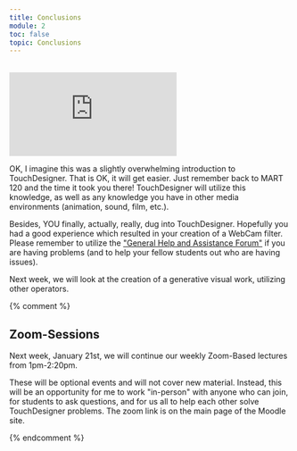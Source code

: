 ```yaml
---
title: Conclusions
module: 2
toc: false
topic: Conclusions
---
```




<br />

<div class="embed-responsive embed-responsive-16by9"><iframe class="embed-responsive-item" src="https://www.youtube.com/embed/1pSP27G_fNU" frameborder="0" allow="accelerometer; autoplay; encrypted-media; gyroscope; picture-in-picture" allowfullscreen></iframe></div>


OK, I imagine this was a slightly overwhelming introduction to TouchDesigner. That is OK, it will get easier. Just remember back to MART 120 and the time it took you there! TouchDesigner will utilize this knowledge, as well as any knowledge you have in other media environments (animation, sound, film, etc.).

Besides, YOU finally, actually, really, dug into TouchDesigner. Hopefully you had a good experience which resulted in your creation of a WebCam filter. Please remember to utilize the ["General Help and Assistance Forum"](https://moodle.umt.edu/mod/hsuforum/view.php?id=2299977) if you are having problems (and to help your fellow students out who are having issues).

Next week, we will look at the creation of a generative visual work, utilizing other operators.


{% comment %}



## Zoom-Sessions

Next week, January 21st, we will continue our weekly Zoom-Based lectures from 1pm-2:20pm.

These will be optional events and will not cover new material. Instead, this will be an opportunity for me to work "in-person" with anyone who can join, for students to ask questions, and for us all to help each other solve TouchDesigner problems. The zoom link is on the main page of the Moodle site.


{% endcomment %}
